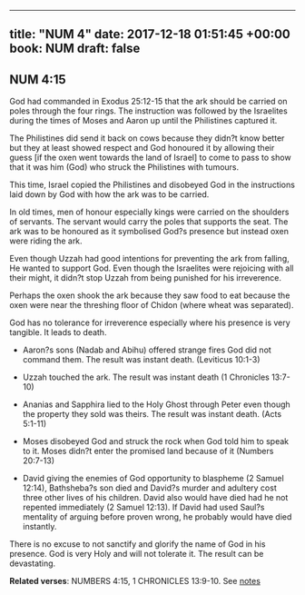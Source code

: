 
---
title: "NUM 4"
date: 2017-12-18 01:51:45 +00:00
book: NUM
draft: false
---

## NUM 4:15

God had commanded in Exodus 25:12-15 that the ark should be carried on poles through the four rings. The instruction was followed by the Israelites during the times of Moses and Aaron up until the Philistines captured it.

The Philistines did send it back on cows because they didn?t know better but they at least showed respect and God honoured it by allowing their guess [if the oxen went towards the land of Israel] to come to pass to show that it was him (God) who struck the Philistines with tumours.

This time, Israel copied the Philistines and disobeyed God in the instructions laid down by God with how the ark was to be carried.

In old times, men of honour especially kings were carried on the shoulders of servants. The servant would carry the poles that supports the seat. The ark was to be honoured as it symbolised God?s presence but instead oxen were riding the ark.

Even though Uzzah had good intentions for preventing the ark from falling, He wanted to support God. Even though the Israelites were rejoicing with all their might, it didn?t stop Uzzah from being punished for his irreverence.

Perhaps the oxen shook the ark because they saw food to eat because the oxen were near the threshing floor of Chidon (where wheat was separated).

God has no tolerance for irreverence especially where his presence is very tangible. It leads to death.

- Aaron?s sons (Nadab and Abihu) offered strange fires God did not command them. The result was instant death. (Leviticus 10:1-3)

- Uzzah touched the ark. The result was instant death (1 Chronicles 13:7-10)

- Ananias and Sapphira lied to the Holy Ghost through Peter even though the property they sold was theirs. The result was instant death. (Acts 5:1-11)

- Moses disobeyed God and struck the rock when God told him to speak to it. Moses didn?t enter the promised land because of it (Numbers 20:7-13)

- David giving the enemies of God opportunity to blaspheme (2 Samuel 12:14), Bathsheba?s son died and David?s murder and adultery cost three other lives of his children. David also would have died had he not repented immediately (2 Samuel 12:13). If David had used Saul?s mentality of arguing before proven wrong, he probably would have died instantly.


There is no excuse to not sanctify and glorify  the name of God in his presence. God is very Holy and will not tolerate it. The result can be devastating.

**Related verses**: NUMBERS 4:15, 1 CHRONICLES 13:9-10. See [notes](https://my.bible.com/notes/2792617141588451741)

